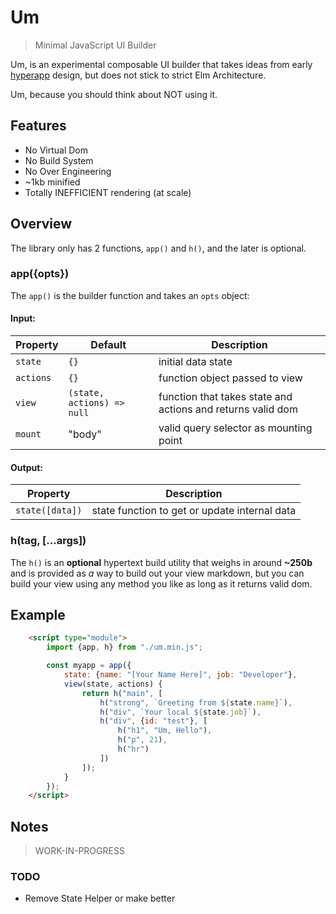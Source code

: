 # Um

> Minimal JavaScript UI Builder

Um, is an experimental composable UI builder that takes ideas from early [hyperapp](https://github.com/jorgebucaran/hyperapp) design, but does not stick to strict Elm Architecture.

Um, because you should think about NOT using it.

## Features
- No Virtual Dom
- No Build System
- No Over Engineering
- ~1kb minified
- Totally INEFFICIENT rendering (at scale)

## Overview

The library only has 2 functions, `app()`  and `h()`, and the later is optional.

### app({opts})

The `app()` is the builder function and takes an `opts` object:

#### Input:

| Property  | Default                    | Description                                                 |
| --------- | -------------------------- | ----------------------------------------------------------- |
| `state`   | `{}`                       | initial data state                                          |
| `actions` | `{}`                       | function object passed to view                              |
| `view`    | `(state, actions) => null` | function that takes state and actions and returns valid dom |
| `mount`   | "body"                     | valid query selector as mounting point                      |

#### Output:

| Property        | Description                                   |
| --------------- | --------------------------------------------- |
| `state([data])` | state function to get or update internal data |

### h(tag, [...args])

The `h()` is an **optional** hypertext build utility that weighs in around **~250b** and is provided as *a* way to build out your view markdown, but you can build your view using any method you like as long as it returns valid dom.


## Example

```html
    <script type="module">
        import {app, h} from "./um.min.js";

        const myapp = app({
            state: {name: "[Your Name Here]", job: "Developer"},
            view(state, actions) {
                return h("main", [
                    h("strong", `Greeting from ${state.name}`),
                    h("div", `Your local ${state.job}`),
                    h("div", {id: "test"}, [
                        h("h1", "Um, Hello"),
                        h("p", 21),
                        h("hr")
                    ])
                ]);
            }
        });
    </script>
```

## Notes

> WORK-IN-PROGRESS

### TODO

- Remove State Helper or make better
